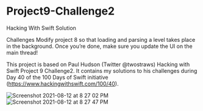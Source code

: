 # Project9-Challenge2
Hacking With Swift Solution

Challenges
Modify project 8 so that loading and parsing a level takes place in the background. Once you’re done, make sure you update the UI on the main thread!



This project is based on Paul Hudson (Twitter @twostraws) Hacking with Swift Project 9 Challenge2. It contains my solutions to his challenges during Day 40 of the 100 Days of Swift initiative (https://www.hackingwithswift.com/100/40).



![Screenshot 2021-08-12 at 8 27 02 PM](https://user-images.githubusercontent.com/49474526/129221107-43810aa2-29d9-46e7-b99f-25525181fc0a.png)
![Screenshot 2021-08-12 at 8 27 47 PM](https://user-images.githubusercontent.com/49474526/129221114-20174f97-8ffc-4cce-b383-53872abb8f47.png)


